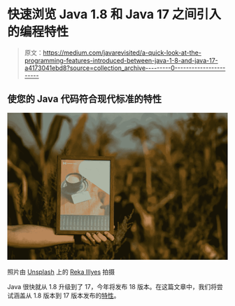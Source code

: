 # 快速浏览 Java 1.8 和 Java 17 之间引入的编程特性

> 原文：<https://medium.com/javarevisited/a-quick-look-at-the-programming-features-introduced-between-java-1-8-and-java-17-a4173041ebd8?source=collection_archive---------0----------------------->

## 使您的 Java 代码符合现代标准的特性

![](img/e3720dc35bd02280200da8e045a318e7.png)

照片由 [Unsplash](https://unsplash.com/s/photos/java?utm_source=unsplash&utm_medium=referral&utm_content=creditCopyText) 上的 [Reka Illyes](https://unsplash.com/@reka_illyes91?utm_source=unsplash&utm_medium=referral&utm_content=creditCopyText) 拍摄

Java 很快就从 1.8 升级到了 17，今年将发布 18 版本。在这篇文章中，我们将尝试涵盖从 1.8 版本到 17 版本发布的[特性](https://www.java67.com/2021/01/top-5-new-java-features-to-learn-in-2021.html)。